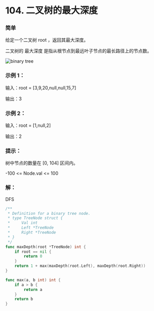 # 104. 二叉树的最大深度

### 简单

给定一个二叉树 root ，返回其最大深度。

二叉树的 最大深度 是指从根节点到最远叶子节点的最长路径上的节点数。

![binary tree](../file/img/tmp-tree.jpg)

### 示例 1：

输入：root = [3,9,20,null,null,15,7]

输出：3

### 示例 2：

输入：root = [1,null,2]

输出：2
 
### 提示：
树中节点的数量在 [0, 104] 区间内。

-100 <= Node.val <= 100

### 解：

DFS

```go
/**
 * Definition for a binary tree node.
 * type TreeNode struct {
 *     Val int
 *     Left *TreeNode
 *     Right *TreeNode
 * }
 */
func maxDepth(root *TreeNode) int {
	if root == nil {
		return 0
	}
	return 1 + max(maxDepth(root.Left), maxDepth(root.Right))
}

func max(a, b int) int {
	if a > b {
		return a
	}
	return b
}
```